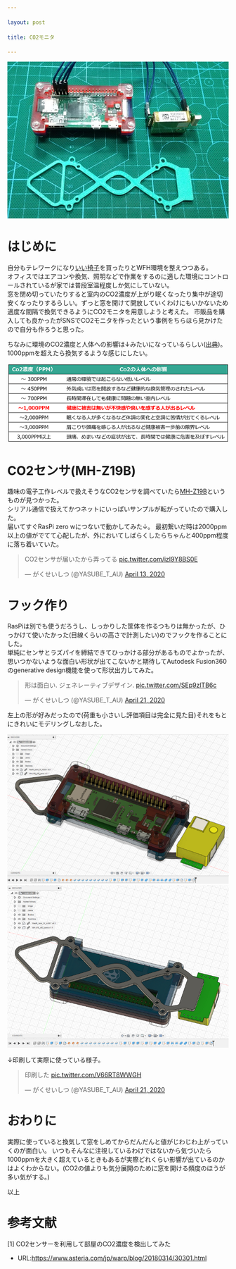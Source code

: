 ```yaml
---

layout: post

title: CO2モニタ

---
```


<img src="https://raw.githubusercontent.com/gakuseishitsu/gakuseishitsu.github.io/master/images/200421_RasPi_CO2_monitor/CO2_thumbnail.jpg">

# はじめに

自分もテレワークになり[いい椅子](https://twitter.com/YASUBE_T_AU/status/1247811023697883136 "アーロンチェア")を買ったりとWFH環境を整えつつある。  
オフィスではエアコンや換気、照明などで作業をするのに適した環境にコントロールされているが家では普段室温程度しか気にしていない。  
窓を閉め切っていたりすると室内のCO2濃度が上がり眠くなったり集中が途切安くなったりするらしい。ずっと窓を開けて開放していくわけにもいかないため適度な間隔で換気できるようにCO2モニタを用意しようと考えた。
市販品を購入しても良かったがSNSでCO2モニタを作ったという事例をちらほら見かけたので自分も作ろうと思った。

ちなみに環境のCO2濃度と人体への影響は↓みたいになっているらしい([出典](https://www.asteria.com/jp/warp/blog/20180314/30301.html))。1000ppmを超えたら換気するような感じにしたい。

<img src="https://raw.githubusercontent.com/gakuseishitsu/gakuseishitsu.github.io/master/images/200421_RasPi_CO2_monitor/CO2_3.png">


# CO2センサ(MH-Z19B)
趣味の電子工作レベルで扱えそうなCO2センサを調べていたら[MH-Z19B](https://www.amazon.co.jp/s?k=MH-Z19B&i=electronics&__mk_ja_JP=%E3%82%AB%E3%82%BF%E3%82%AB%E3%83%8A&ref=nb_sb_noss_2)というものが見つかった。  
シリアル通信で扱えてかつネットにいっぱいサンプルが転がっていたので購入した。  
届いてすぐRasPi zero wにつないで動かしてみた↓。 最初繋いだ時は2000ppm以上の値がでてて心配したが、外においてしばらくしたらちゃんと400ppm程度に落ち着いていた。

<blockquote class="twitter-tweet"><p lang="ja" dir="ltr">CO2センサが届いたから弄ってる <a href="https://t.co/izl9Y8BS0E">pic.twitter.com/izl9Y8BS0E</a></p>&mdash; がくせいしつ (@YASUBE_T_AU) <a href="https://twitter.com/YASUBE_T_AU/status/1249676548514254849?ref_src=twsrc%5Etfw">April 13, 2020</a></blockquote> <script async src="https://platform.twitter.com/widgets.js" charset="utf-8"></script>

# フック作り
RasPiは別でも使うだろうし、しっかりした筐体を作るつもりは無かったが、ひっかけて使いたかった(目線くらいの高さで計測したい)のでフックを作ることにした。  
単純にセンサとラズパイを締結できてひっかける部分があるものでよかったが、思いつかないような面白い形状が出てこないかと期待してAutodesk Fusion360のgenerative design機能を使って形状出力してみた。

<blockquote class="twitter-tweet"><p lang="ja" dir="ltr">形は面白い. ジェネレーティブデザイン. <a href="https://t.co/SEp9zlTB6c">pic.twitter.com/SEp9zlTB6c</a></p>&mdash; がくせいしつ (@YASUBE_T_AU) <a href="https://twitter.com/YASUBE_T_AU/status/1252498546151944193?ref_src=twsrc%5Etfw">April 21, 2020</a></blockquote> <script async src="https://platform.twitter.com/widgets.js" charset="utf-8"></script>

左上の形が好みだったので(荷重も小さいし評価項目は完全に見た目)それをもとにきれいにモデリングしなおした。

<img src="https://raw.githubusercontent.com/gakuseishitsu/gakuseishitsu.github.io/master/images/200421_RasPi_CO2_monitor/CO2_1.png">

<img src="https://raw.githubusercontent.com/gakuseishitsu/gakuseishitsu.github.io/master/images/200421_RasPi_CO2_monitor/CO2_2.png">

↓印刷して実際に使っている様子。

<blockquote class="twitter-tweet"><p lang="ja" dir="ltr">印刷した <a href="https://t.co/V66RT8WWGH">pic.twitter.com/V66RT8WWGH</a></p>&mdash; がくせいしつ (@YASUBE_T_AU) <a href="https://twitter.com/YASUBE_T_AU/status/1252498739136086016?ref_src=twsrc%5Etfw">April 21, 2020</a></blockquote> <script async src="https://platform.twitter.com/widgets.js" charset="utf-8"></script>

# おわりに
実際に使っていると換気して窓をしめてからだんだんと値がじわじわ上がっていくのが面白い。
いつもそんなに注視しているわけではないから気づいたら1000ppmを大きく超えているときもあるが実際どれくらい影響が出ているのかはよくわからない。(CO2の値よりも気分展開のために窓を開ける頻度のほうが多い気がする。)

以上


# 参考文献
[1] CO2センサーを利用して部屋のCO2濃度を検出してみた
 - URL:https://www.asteria.com/jp/warp/blog/20180314/30301.html


